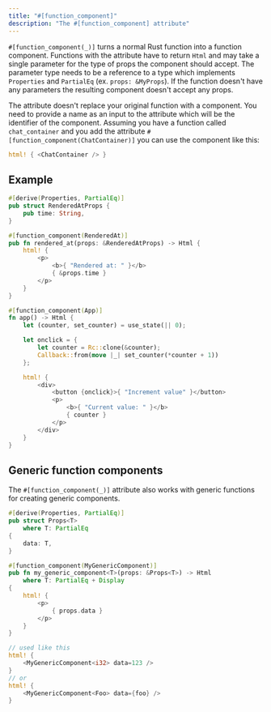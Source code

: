 ```yaml
---
title: "#[function_component]"
description: "The #[function_component] attribute"
---
```


`#[function_component(_)]` turns a normal Rust function into a function component.
Functions with the attribute have to return `Html` and may take a single parameter for the type of props the component should accept.
The parameter type needs to be a reference to a type which implements `Properties` and `PartialEq` (ex. `props: &MyProps`).
If the function doesn't have any parameters the resulting component doesn't accept any props.

The attribute doesn't replace your original function with a component. You need to provide a name as an input to the attribute which will be the identifier of the component.
Assuming you have a function called `chat_container` and you add the attribute `#[function_component(ChatContainer)]` you can use the component like this:

```rust
html! { <ChatContainer /> }
```

## Example

<!--DOCUSAURUS_CODE_TABS-->
<!--With props-->

```rust
#[derive(Properties, PartialEq)]
pub struct RenderedAtProps {
    pub time: String,
}

#[function_component(RenderedAt)]
pub fn rendered_at(props: &RenderedAtProps) -> Html {
    html! {
        <p>
            <b>{ "Rendered at: " }</b>
            { &props.time }
        </p>
    }
}
```

<!--Without props-->

```rust
#[function_component(App)]
fn app() -> Html {
    let (counter, set_counter) = use_state(|| 0);

    let onclick = {
        let counter = Rc::clone(&counter);
        Callback::from(move |_| set_counter(*counter + 1))
    };

    html! {
        <div>
            <button {onclick}>{ "Increment value" }</button>
            <p>
                <b>{ "Current value: " }</b>
                { counter }
            </p>
        </div>
    }
}
```

<!--END_DOCUSAURUS_CODE_TABS-->

## Generic function components

The `#[function_component(_)]` attribute also works with generic functions for creating generic components.

```rust
#[derive(Properties, PartialEq)]
pub struct Props<T>
    where T: PartialEq
{
    data: T,
}

#[function_component(MyGenericComponent)]
pub fn my_generic_component<T>(props: &Props<T>) -> Html
    where T: PartialEq + Display
{
    html! {
        <p>
            { props.data }
        </p>
    }
}

// used like this
html! {
    <MyGenericComponent<i32> data=123 />
}
// or
html! {
    <MyGenericComponent<Foo> data={foo} />
}
```
